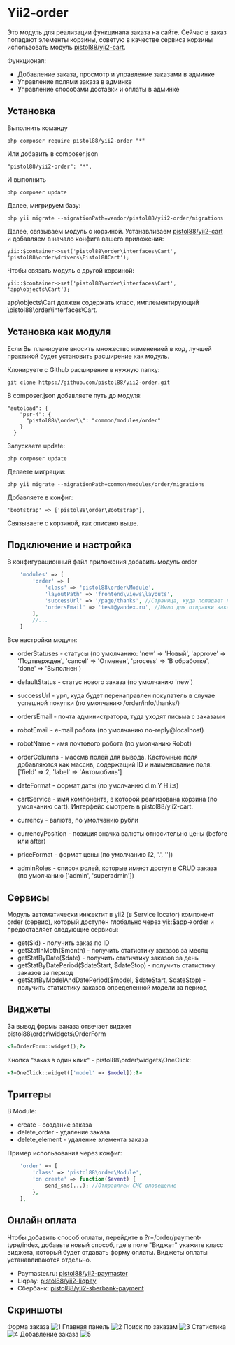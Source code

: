 Yii2-order
==========
Это модуль для реализации функцинала заказа на сайте. Сейчас в заказ попадают элементы корзины, советую в качестве сервиса корзины использовать модуль [pistol88/yii2-cart](https://github.com/pistol88/yii2-cart).

Функционал:

* Добавление заказа, просмотр и управление заказами в админке
* Управление полями заказа в админке
* Управление способами доставки и оплаты в админке

Установка
---------------------------------
Выполнить команду

```
php composer require pistol88/yii2-order "*"
```

Или добавить в composer.json

```
"pistol88/yii2-order": "*",
```

И выполнить

```
php composer update
```

Далее, мигрируем базу:

```
php yii migrate --migrationPath=vendor/pistol88/yii2-order/migrations
```

Далее, связываем модуль с корзиной. Устанавливаем [pistol88/yii2-cart](https://github.com/pistol88/yii2-cart) и добавляем в начало конфига вашего приложения:

```
yii::$container->set('pistol88\order\interfaces\Cart', 'pistol88\order\drivers\Pistol88Cart');
```

Чтобы связать модуль с другой корзиной:
```
yii::$container->set('pistol88\order\interfaces\Cart', 'app\objects\Cart');
```

app\objects\Cart должен содержать класс, имплементирующий \pistol88\order\interfaces\Cart.

Установка как модуля
---------------------------------
Если Вы планируете вносить множество измененией в код, лучшей практикой будет установить расширение как модуль.

Клонируете с Github расширение в нужную папку:
```
git clone https://github.com/pistol88/yii2-order.git
```

В composer.json добавляете путь до модуля:
```
"autoload": {
    "psr-4": {
      "pistol88\\order\\": "common/modules/order"
    }
  }
```
Запускаете update:
```
php composer update
```

Делаете миграции:
```
php yii migrate --migrationPath=common/modules/order/migrations
```

Добавляете в конфиг:
```
'bootstrap' => ['pistol88\order\Bootstrap'],
```
Связываете с корзиной, как описано выше.

Подключение и настройка
---------------------------------
В конфигурационный файл приложения добавить модуль order

```php
    'modules' => [
        'order' => [
            'class' => 'pistol88\order\Module',
            'layoutPath' => 'frontend\views\layouts',
            'successUrl' => '/page/thanks', //Страница, куда попадает пользователь после успешного заказа
            'ordersEmail' => 'test@yandex.ru', //Мыло для отправки заказов
        ],
        //...
    ]
```

Все настройки модуля:

* orderStatuses - статусы (по умолчанию: 'new' => 'Новый', 'approve' => 'Подтвержден', 'cancel' => 'Отменен', 'process' => 'В обработке', 'done' => 'Выполнен')
* defaultStatus - статус нового заказа (по умолчанию 'new')
* successUrl - урл, куда будет перенаправлен покупатель в случае успешной покупки (по умолчанию /order/info/thanks/)
* ordersEmail - почта администратора, туда уходят письма с заказами
* robotEmail - e-mail робота (по умолчанию no-reply@localhost)
* robotName - имя почтового робота (по умолчанию Robot)
* orderColumns - массмв полей для вывода. Кастомные поля добавляются как массив, содержащий ID и наименование поля: ['field' => 2, 'label' => 'Автомобиль']
* dateFormat - формат даты (по умолчанию d.m.Y H:i:s)
* cartService - имя компонента, в которой реализована корзина (по умолчанию cart). Интерфейс смотреть в pistol88/yii2-cart.

* currency - валюта, по умолчанию рубли
* currencyPosition - позиция значка валюты относительно цены (before или after)
* priceFormat - формат цены (по умолчанию [2, '.', ''])
* adminRoles - список ролей, которые имеют доступ в CRUD заказа (по умолчанию ['admin', 'superadmin'])

Сервисы
---------------------------------

Модуль автоматически инжектит в yii2 (в Service locator) компонент order (сервис), который доступен глобально через yii::$app->order и предоставляет следующие сервисы:

* get($id) - получить заказ по ID
* getStatInMoth($month) - получить статистику заказов за месяц
* getStatByDate($date) - получить статичтику заказов за день
* getStatByDatePeriod($dateStart, $dateStop) - получить статистику заказов за период
* getStatByModelAndDatePeriod($model, $dateStart, $dateStop) - получить статистику заказов определенной модели за период

Виджеты
---------------------------------
За вывод формы заказа отвечает виджет pistol88\order\widgets\OrderForm

```php
<?=OrderForm::widget();?>
```

Кнопка "заказ в один клик" - pistol88\order\widgets\OneClick:

```php
<?=OneClick::widget(['model' => $model]);?>
```

Триггеры
---------------------------------

В Module:

 * create - создание заказа
 * delete_order - удаление заказа
 * delete_element - удаление элемента заказа

Пример использования через конфиг:

```php
    'order' => [
        'class' => 'pistol88\order\Module',
        'on create' => function($event) {
            send_sms(...); //Отправляем СМС оповещение
        },
    ],
```

Онлайн оплата
---------------------------------
Чтобы добавить способ оплаты, перейдите в ?r=/order/payment-type/index, добавьте новый способ, где в поле "Виджет" укажите класс виджета, который будет отдавать форму оплаты. Виджеты оплаты устанавливаются отдельно.

* Paymaster.ru: [pistol88/yii2-paymaster](https://github.com/pistol88/yii2-paymaster)
* Liqpay: [pistol88/yii2-liqpay](https://github.com/pistol88/yii2-liqpay)
* Сбербанк: [pistol88/yii2-sberbank-payment](https://github.com/pistol88/yii2-sberbank-payment)

Скриншоты
---------------------------------
Форма заказа
![1](https://cloud.githubusercontent.com/assets/27691515/25094364/7dbb15a6-239f-11e7-992d-1325560546f3.png)
Главная панель
![2](https://cloud.githubusercontent.com/assets/27691515/25094385/91f5be9a-239f-11e7-8803-1c0f491f2f13.png)
Поиск по заказам
![3](https://cloud.githubusercontent.com/assets/27691515/25094387/91f8d224-239f-11e7-8ec4-88c93598121e.png)
Статистика
![4](https://cloud.githubusercontent.com/assets/27691515/25094384/91f52e44-239f-11e7-803b-f3454a74eed1.png)
Добавление заказа
![5](https://cloud.githubusercontent.com/assets/27691515/25094386/91f61e80-239f-11e7-8ce1-5e8e2e2471d3.png)
